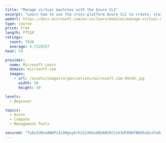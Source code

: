 ```yaml
---
title: "Manage virtual machines with the Azure CLI"
excerpt: "Learn how to use the cross-platform Azure CLI to create, start, stop, and perform other management tasks related to virtual machines in Azure."
webUrl: https://docs.microsoft.com/en-us/learn/modules/manage-virtual-machines-with-azure-cli/
type: course
price: Free
length: PT51M
ratings:
  count: 7630
  average: 4.7229357
heat: 54

provider:
  name: Microsoft Learn
  domain: microsoft.com
  images:
    - url: /assets/images/organizations/microsoft.com-50x50.jpg
      width: 50
      height: 50

levels:
  - Beginner

topics:
  - Azure
  - Compute
  - Management Tools

secured: "TyEeIVBnuANUPiZL6HgxyErh12jV6Gx0Q5A0S5CCzk3UF0ODfBK05xQsiFoOonK9SytixMG/wj3BEIenFNtUr3m0S5orANrmsSAeYU+ZDhuV9TphZP3ztvHc6MUnlwRSQLOmCW4c80X38y+tiAhMW+4dhSULbH1OO6ASkshbGk9iqY+k+aHguiMyrZIR0i8N8ReJuW8N2/Jwxan/D3ZybTTcDWVherKuHyjj7ZPqpdejY05mQjPATYtiCrMhu52yXamwaSUpxCKsSmf0LRdYWNVEwAyAFSMHVpRaZMFLS8H5n21bboI1FV0H9bxD/0VbGQqs5BvWjT+1dggl50tSwVm7FTK34WN3lkjVxV5WJ3EKTKq3Ps6CZ1BPfMNb/cHJpCweL8AT9RIjRfof3IblKnQnCJZ+acNDHAx8VEto5c0=;MnxWTD/9RJkyUW5f7jss1A=="
---
```


